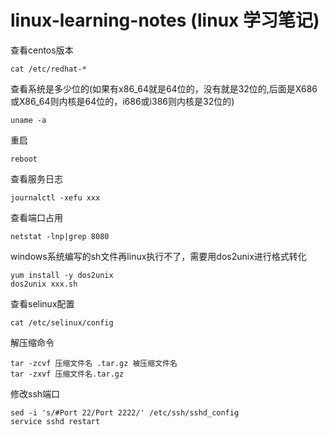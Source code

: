 # linux-learning-notes (linux 学习笔记)

查看centos版本
```
cat /etc/redhat-*
```
查看系统是多少位的(如果有x86_64就是64位的，没有就是32位的,后面是X686或X86_64则内核是64位的，i686或i386则内核是32位的)
```
uname -a
```
重启
```
reboot
```
查看服务日志
```
journalctl -xefu xxx
```
查看端口占用
```
netstat -lnp|grep 8080
```
windows系统编写的sh文件再linux执行不了，需要用dos2unix进行格式转化
```
yum install -y dos2unix
dos2unix xxx.sh
```
查看selinux配置
```
cat /etc/selinux/config
```
解压缩命令
```
tar -zcvf 压缩文件名 .tar.gz 被压缩文件名
tar -zxvf 压缩文件名.tar.gz

```
修改ssh端口
```
sed -i 's/#Port 22/Port 2222/' /etc/ssh/sshd_config
service sshd restart
```
